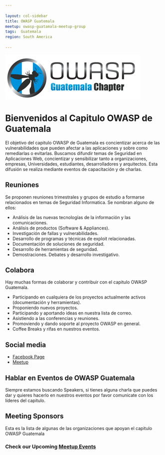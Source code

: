 ```yaml
---

layout: col-sidebar
title: OWASP Guatemala
meetup: owasp-guatamala-meetup-group 
tags:  Guatemala
region: South America

---
```


<img src="assets/images/logo_og.png" alt="logo_og.png"/>

# Bienvenidos al Capitulo OWASP de Guatemala

El objetivo del capitulo OWASP de Guatemala es concientizar acerca de las vulnerabilidades que pueden afectar a las aplicaciones y sobre como remediarlas o evitarlas. Buscamos difundir temas de Seguridad en Aplicaciones Web, concientizar y sensibilizar tanto a organizaciones, empresas, Universidades, estudiantes, desarrolladores y arquitectos. Esta difusión se realiza mediante eventos de capacitación y de charlas.

## Reuniones

Se proponen reuniones trimestrales y grupos de estudio a formarse
relacionados en temas de Seguridad Informatica. Se nombran alguno de
ellos:

  - Análisis de las nuevas tecnologías de la información y las
    comunicaciones.
  - Análisis de productos (Software & Appliances).
  - Investigación de fallas y vulnerabilidades.
  - Desarrollo de programas y técnicas de exploit relacionadas.
  - Documentación de soluciones de seguridad.
  - Desarrollo de herramientas de seguridad.
  - Demostraciones. Debates y desarrollo investigativo.

## Colabora

Hay muchas formas de colaborar y contribuir con el capitulo OWASP
Guatemala.

  - Participando en cualquiera de los proyectos actualmente activos
    (documentación y herramientas).
  - Proponiendo nuevos proyectos.
  - Participando y aportando ideas en nuestra lista de correo.
  - Asistiendo a las conferencias y reuniones.
  - Promoviendo y dando soporte al proyecto OWASP en general.
  - Coffee Breaks y rifas en nuestros eventos.

## Social media
* [Facebook Page](https://www.facebook.com/owaspgt/) 
* [Meetup](https://www.meetup.com/owasp-guatemala-meetup-group/) 


## Hablar en Eventos de OWASP Guatemala
Siempre estamos buscando Speakers, si tienes alguna charla que puedes dar y quieres hacerlo en nuestros eventos por favor comunicate con los líderes del capitulo. 


## Meeting Sponsors
Esta es la lista de algunas de las organizaciones que apoyan el capitulo OWASP Guatemala

### Check our Upcoming [Meetup Events](https://www.meetup.com/owasp-guatemala-meetup-group)

